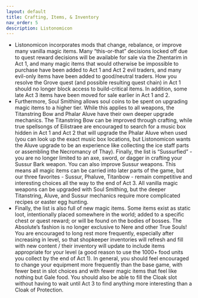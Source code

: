 ```yaml
---
layout: default
title: Crafting, Items, & Inventory
nav_order: 5
description: Listonomicon
---
```


- Listonomicon incorporates mods that change, rebalance, or improve many vanilla magic items. Many “this-or-that” decisions locked off due to quest reward decisions will be available for sale via the Zhentarim in Act 1, and many magic items that would otherwise be impossible to purchase have been added to Act 1 and Act 2 evil traders, and many evil-only items have been added to good/neutral traders. How you resolve the Grove quest (and possible resulting quest chain) in Act 1 should no longer block access to build-critical items. In addition, some late Act 3 items have been moved for sale earlier in Act 1 and 2.	
- Furthermore, Soul Smithing allows soul coins to be spent on upgrading magic items to a higher tier. While this applies to all weapons, the Titanstring Bow and Phalar Aluve have their own deeper upgrade mechanics. The Titanstring Bow can be improved through crafting, while true spellsongs of Eilistraee are encouraged to search for a music box hidden in Act 1 and Act 2 that will upgrade the Phalar Aluve when used (you can look up the exact music box locations, but Listonomicon wants the Aluve upgrade to be an experience like collecting the ice staff parts or assembling the Necromancy of Thay). Finally, the list is “Sussurfied” - you are no longer limited to an axe, sword, or dagger in crafting your Sussur Bark weapon. You can also improve Sussur weapons. This means all magic items can be carried into later parts of the game, but our three favorites - Sussur, Phaluve, Titanbow - remain competitive and interesting choices all the way to the end of Act 3. All vanilla magic weapons can be upgraded with Soul Smithing, but the deeper Titanstring, Aluve, and Sussur mechanics require more complicated recipes or easter egg hunting.
- Finally, the list is also full of new magic items. Some items exist as static loot, intentionally placed somewhere in the world; added to a specific chest or quest reward; or will be found on the bodies of bosses. The Absolute’s fashion is no longer exclusive to Nere and other True Souls! You are encouraged to long rest more frequently, especially after increasing in level, so that shopkeeper inventories will refresh and fill with new content / their inventory will update to include items appropriate for your level (a good reason to use the 1000+ food units you collect by the end of Act 1). In general, you should feel encouraged to change your equipment more frequently than the base game, with fewer best in slot choices and with fewer magic items that feel like nothing but Gale food. You should also be able to fill the Cloak slot without having to wait until Act 3 to find anything more interesting than a Cloak of Protection.

